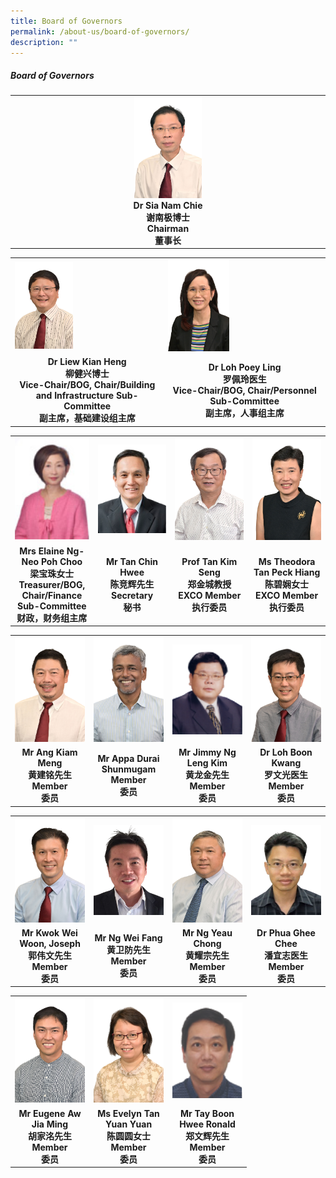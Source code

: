 ```yaml
---
title: Board of Governors
permalink: /about-us/board-of-governors/
description: ""
---
```

##### Board of Governors

<table style="table-layout: fixed; width: 100%;">
  <tbody>
    <tr>
      <td style="width: 22%; text-align: center;">
        <img style="width: 22%;" src="/images/chairman1.jpg">
        <br>
        <strong>Dr Sia Nam Chie<br>谢南极博士<br>Chairman<br>董事长</strong>
      </td>
    </tr>
  </tbody>
</table>

<table style="table-layout: fixed; width: 100%;">
  <tbody>
    <tr>
      <td style="width: 22%; margin-left: 110px;">
        <img style="width: 40%;" src="/images/vicechair3.jpg">
      </td>
      <td style="width: 22%; margin-left: 145px;">
        <img style="width: 40%;" src="/images/vicechair4.jpg">
      </td>
    </tr>
    <tr>
      <td align="center"><strong>Dr Liew Kian Heng<br>柳健兴博士<br>Vice-Chair/BOG, Chair/Building and Infrastructure Sub-Committee<br>副主席，基础建设组主席</strong></td>
      <td align="center"><strong>Dr Loh Poey Ling<br>罗佩玲医生<br>Vice-Chair/BOG, Chair/Personnel Sub-Committee<br>副主席，人事组主席</strong></td>
    </tr>
  </tbody>
</table>


<table style="table-layout: fixed; width: 100%;">
  <tbody>
    <tr>
      <td style="width: 22%; margin-right: 15px;">
        <img style="width: 100%;" src="/images/finance.png">
      </td>
      <td style="width: 22%; margin-right: 15px;">
        <img style="width: 100%;" src="/images/secretary1.png">
      </td>
      <td style="width: 22%; margin-right: 15px;">
        <img style="width: 100%;" src="/images/excomem1.jpg">
      </td>
      <td style="width: 22%; margin-right: 15px;">
        <img style="width: 100%;" src="/images/excomem2.jpg">
      </td>
    </tr>
    <tr>
      <td align="center"><strong>Mrs Elaine Ng-Neo Poh Choo<br>梁宝珠女士<br>Treasurer/BOG, Chair/Finance Sub-Committee<br>财政，财务组主席</strong></td>
      <td align="center"><strong>Mr Tan Chin Hwee<br>陈竞辉先生<br>Secretary<br>秘书</strong></td>
      <td align="center"><strong>Prof Tan Kim Seng<br>郑金城教授<br>EXCO Member<br>执行委员</strong></td>
      <td align="center"><strong>Ms Theodora Tan Peck Hiang<br>陈碧娴女士<br>EXCO Member<br>执行委员</strong></td>
    </tr>
  </tbody>
</table>

<table style="table-layout: fixed; width: 100%;">
  <tbody>
    <tr>
      <td style="width: 22%; margin-right: 15px;">
        <img style="width: 100%;" src="/images/member16.jpg">
      </td>
      <td style="width: 22%; margin-right: 15px;">
        <img style="width: 100%;" src="/images/member17.jpg">
      </td>
      <td style="width: 22%; margin-right: 15px;">
        <img style="width: 100%;" src="/images/member18.png">
      </td>
      <td style="width: 22%; margin-right: 15px;">
        <img style="width: 100%;" src="/images/member19.jpg">
      </td>
    </tr>
    <tr>
      <td align="center"><strong>Mr Ang Kiam Meng<br>黄建铭先生<br>Member<br>委员</strong></td>
      <td align="center"><strong>Mr Appa Durai Shunmugam<br>Member<br>委员</strong></td>
      <td align="center"><strong>Mr Jimmy Ng Leng Kim<br>黄龙金先生<br>Member<br>委员</strong></td>
      <td align="center"><strong>Dr Loh Boon Kwang<br>罗文光医生<br>Member<br>委员</strong></td>
    </tr>
  </tbody>
</table>


<table style="table-layout: fixed; width: 100%;">
  <tbody>
    <tr>
      <td style="width: 22%; margin-right: 15px;">
        <img style="width: 100%;" src="/images/member20.jpg">
      </td>
      <td style="width: 22%; margin-right: 15px;">
        <img style="width: 100%;" src="/images/member21.png">
      </td>
      <td style="width: 22%; margin-right: 15px;">
        <img style="width: 100%;" src="/images/member22.jpg">
      </td>
      <td style="width: 22%; margin-right: 15px;">
        <img style="width: 100%;" src="/images/member23.png">
      </td>
    </tr>
    <tr>
      <td align="center"><strong>Mr Kwok Wei Woon, Joseph<br>郭伟文先生<br>Member<br>委员</strong></td>
      <td align="center"><strong>Mr Ng Wei Fang<br>黄卫防先生<br>Member<br>委员</strong></td>
      <td align="center"><strong>Mr Ng Yeau Chong<br>黄耀宗先生<br>Member<br>委员</strong></td>
      <td align="center"><strong>Dr Phua Ghee Chee<br>潘宜志医生<br>Member<br>委员</strong></td>
    </tr>
  </tbody>
</table>


<table style="table-layout: fixed; width: 75%;">
  <tbody>
    <tr>
      <td style="width: 22%; margin-left: 40px;">
        <img style="width: 100%;" src="/images/member24.jpg">
      </td>
      <td style="width: 22%; margin-left: 50px;">
        <img style="width: 100%;" src="/images/member25.jpg">
      </td>
      <td style="width: 22%; margin-left: 60px;">
        <img style="width: 100%;" src="/images/member26.png">
      </td>
    </tr>
    <tr>
      <td align="center"><strong>Mr Eugene Aw Jia Ming<br>胡家洺先生<br>Member<br>委员</strong></td>
      <td align="center"><strong>Ms Evelyn Tan Yuan Yuan<br>陈圆圆女士<br>Member<br>委员</strong></td>
      <td align="center"><strong>Mr Tay Boon Hwee Ronald<br>郑文辉先生<br>Member<br>委员</strong></td>
    </tr>
  </tbody>
</table>

